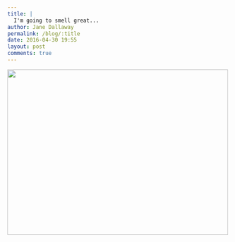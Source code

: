 ```yaml
---
title: |
  I'm going to smell great...
author: Jane Dallaway
permalink: /blog/:title
date: 2016-04-30 19:55
layout: post
comments: true
---
```


<div><a href="//static.skitters.dallaway.com/Htp_FullSizeRender.jpg"><img src="//static.skitters.dallaway.com/Htp_thumb_FullSizeRender.jpg" width="500" height="375"/></a></div>



  

      
